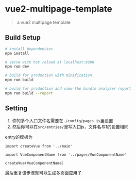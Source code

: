 # vue2-multipage-template

> a vue2 multipage template

## Build Setup

``` bash
# install dependencies
npm install

# serve with hot reload at localhost:8080
npm run dev

# build for production with minification
npm run build

# build for production and view the bundle analyzer report
npm run build --report
```

## Setting

1. 你的多个入口文件名需要在`./config/pages.js`里设置
2. 然后你可以在`src/entries/`里写入口js，文件名与1的设置相同

entry的模板为

```
import createVue from '../main'

import VueComponentName from '../pages/VueComponentName'

createVue(VueComponentName)
```

最后重复该步骤就可以生成多页面应用了

